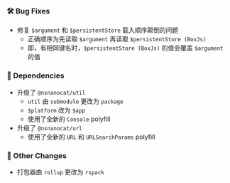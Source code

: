### 🛠️ Bug Fixes
  * 修复 `$argument` 和 `$persistentStore` 载入顺序颠倒的问题
    * 正确顺序为先读取 `$argument` 再读取 `$persistentStore (BoxJs)`
    * 即，有相同键名时，`$persistentStore (BoxJs)` 的值会覆盖 `$argument` 的值

### 🔣 Dependencies
  * 升级了 `@nsnanocat/util`
    * `util` 由 `submodule` 更改为 `package`
    * `$platform` 改为 `$app`
    * 使用了全新的 `Console` polyfill
  * 升级了 `@nsnanocat/url`
    * 使用了全新的 `URL` 和 `URLSearchParams` polyfill

### 🔄 Other Changes
  * 打包器由 `rollup` 更改为 `rspack`
